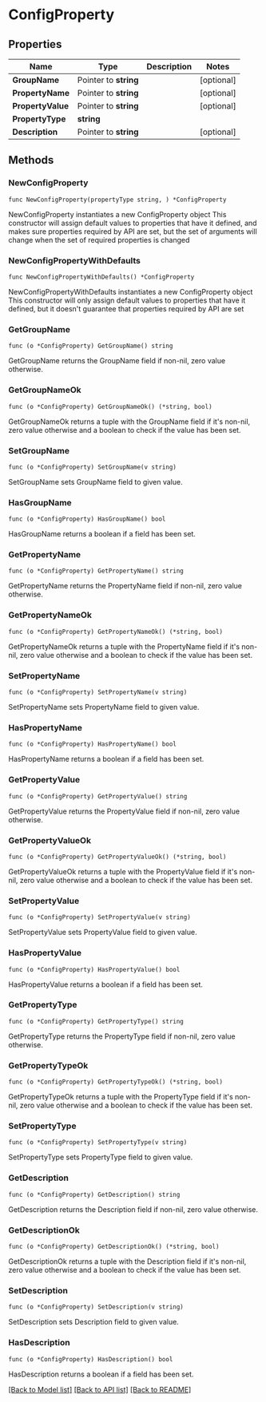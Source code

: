 # ConfigProperty

## Properties

Name | Type | Description | Notes
------------ | ------------- | ------------- | -------------
**GroupName** | Pointer to **string** |  | [optional] 
**PropertyName** | Pointer to **string** |  | [optional] 
**PropertyValue** | Pointer to **string** |  | [optional] 
**PropertyType** | **string** |  | 
**Description** | Pointer to **string** |  | [optional] 

## Methods

### NewConfigProperty

`func NewConfigProperty(propertyType string, ) *ConfigProperty`

NewConfigProperty instantiates a new ConfigProperty object
This constructor will assign default values to properties that have it defined,
and makes sure properties required by API are set, but the set of arguments
will change when the set of required properties is changed

### NewConfigPropertyWithDefaults

`func NewConfigPropertyWithDefaults() *ConfigProperty`

NewConfigPropertyWithDefaults instantiates a new ConfigProperty object
This constructor will only assign default values to properties that have it defined,
but it doesn't guarantee that properties required by API are set

### GetGroupName

`func (o *ConfigProperty) GetGroupName() string`

GetGroupName returns the GroupName field if non-nil, zero value otherwise.

### GetGroupNameOk

`func (o *ConfigProperty) GetGroupNameOk() (*string, bool)`

GetGroupNameOk returns a tuple with the GroupName field if it's non-nil, zero value otherwise
and a boolean to check if the value has been set.

### SetGroupName

`func (o *ConfigProperty) SetGroupName(v string)`

SetGroupName sets GroupName field to given value.

### HasGroupName

`func (o *ConfigProperty) HasGroupName() bool`

HasGroupName returns a boolean if a field has been set.

### GetPropertyName

`func (o *ConfigProperty) GetPropertyName() string`

GetPropertyName returns the PropertyName field if non-nil, zero value otherwise.

### GetPropertyNameOk

`func (o *ConfigProperty) GetPropertyNameOk() (*string, bool)`

GetPropertyNameOk returns a tuple with the PropertyName field if it's non-nil, zero value otherwise
and a boolean to check if the value has been set.

### SetPropertyName

`func (o *ConfigProperty) SetPropertyName(v string)`

SetPropertyName sets PropertyName field to given value.

### HasPropertyName

`func (o *ConfigProperty) HasPropertyName() bool`

HasPropertyName returns a boolean if a field has been set.

### GetPropertyValue

`func (o *ConfigProperty) GetPropertyValue() string`

GetPropertyValue returns the PropertyValue field if non-nil, zero value otherwise.

### GetPropertyValueOk

`func (o *ConfigProperty) GetPropertyValueOk() (*string, bool)`

GetPropertyValueOk returns a tuple with the PropertyValue field if it's non-nil, zero value otherwise
and a boolean to check if the value has been set.

### SetPropertyValue

`func (o *ConfigProperty) SetPropertyValue(v string)`

SetPropertyValue sets PropertyValue field to given value.

### HasPropertyValue

`func (o *ConfigProperty) HasPropertyValue() bool`

HasPropertyValue returns a boolean if a field has been set.

### GetPropertyType

`func (o *ConfigProperty) GetPropertyType() string`

GetPropertyType returns the PropertyType field if non-nil, zero value otherwise.

### GetPropertyTypeOk

`func (o *ConfigProperty) GetPropertyTypeOk() (*string, bool)`

GetPropertyTypeOk returns a tuple with the PropertyType field if it's non-nil, zero value otherwise
and a boolean to check if the value has been set.

### SetPropertyType

`func (o *ConfigProperty) SetPropertyType(v string)`

SetPropertyType sets PropertyType field to given value.


### GetDescription

`func (o *ConfigProperty) GetDescription() string`

GetDescription returns the Description field if non-nil, zero value otherwise.

### GetDescriptionOk

`func (o *ConfigProperty) GetDescriptionOk() (*string, bool)`

GetDescriptionOk returns a tuple with the Description field if it's non-nil, zero value otherwise
and a boolean to check if the value has been set.

### SetDescription

`func (o *ConfigProperty) SetDescription(v string)`

SetDescription sets Description field to given value.

### HasDescription

`func (o *ConfigProperty) HasDescription() bool`

HasDescription returns a boolean if a field has been set.


[[Back to Model list]](../README.md#documentation-for-models) [[Back to API list]](../README.md#documentation-for-api-endpoints) [[Back to README]](../README.md)


